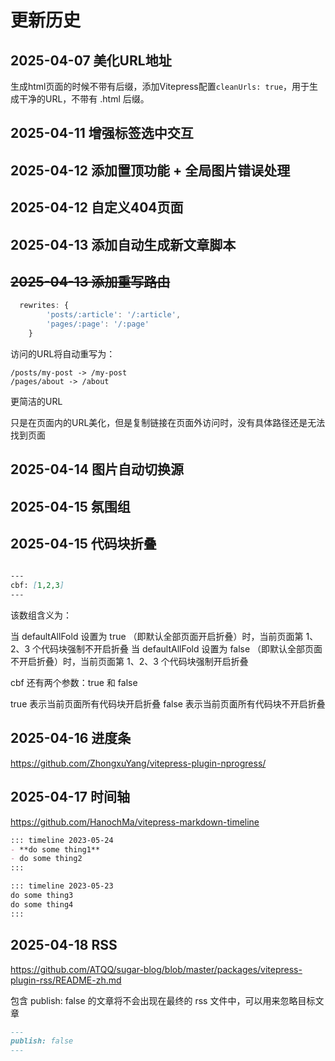 # 更新历史
## 2025-04-07 美化URL地址
生成html页面的时候不带有后缀，添加Vitepress配置`cleanUrls: true`，用于生成干净的URL，不带有 .html 后缀。

## 2025-04-11 增强标签选中交互

## 2025-04-12 添加置顶功能 + 全局图片错误处理

## 2025-04-12 自定义404页面

## 2025-04-13 添加自动生成新文章脚本  

## ~~2025-04-13 添加重写路由~~
```js
  rewrites: {
        'posts/:article': '/:article',
        'pages/:page': '/:page'
    }
```
访问的URL将自动重写为：
```
/posts/my-post -> /my-post
/pages/about -> /about
```
更简洁的URL

只是在页面内的URL美化，但是复制链接在页面外访问时，没有具体路径还是无法找到页面

## 2025-04-14 图片自动切换源

## 2025-04-15 氛围组

## 2025-04-15 代码块折叠
```md

---
cbf: [1,2,3]
---

```

该数组含义为：

当 defaultAllFold 设置为 true （即默认全部页面开启折叠）时，当前页面第 1、2、3 个代码块强制不开启折叠
当 defaultAllFold 设置为 false （即默认全部页面不开启折叠）时，当前页面第 1、2、3 个代码块强制开启折叠


cbf 还有两个参数：true 和 false

true 表示当前页面所有代码块开启折叠
false 表示当前页面所有代码块不开启折叠

## 2025-04-16 进度条

https://github.com/ZhongxuYang/vitepress-plugin-nprogress/

## 2025-04-17 时间轴

https://github.com/HanochMa/vitepress-markdown-timeline

```md
::: timeline 2023-05-24
- **do some thing1**
- do some thing2
:::

::: timeline 2023-05-23
do some thing3
do some thing4
:::
```

## 2025-04-18 RSS

https://github.com/ATQQ/sugar-blog/blob/master/packages/vitepress-plugin-rss/README-zh.md

包含 publish: false 的文章将不会出现在最终的 rss 文件中，可以用来忽略目标文章

```md
---
publish: false
---

```